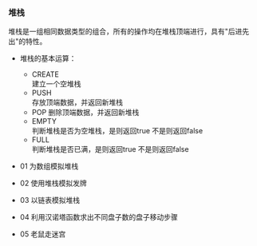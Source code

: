 ### **堆栈**
堆栈是一组相同数据类型的组合，所有的操作均在堆栈顶端进行，具有"后进先出"的特性。  
* 堆栈的基本运算：

    * CREATE  
        建立一个空堆栈  
    * PUSH  
        存放顶端数据，并返回新堆栈  
    * POP 
        删除顶端数据，并返回新堆栈  
    * EMPTY  
        判断堆栈是否为空堆栈，是则返回true 不是则返回false  
    * FULL  
        判断堆栈是否已满，是则返回true 不是则返回false

* 01 为数组模拟堆栈  
* 02 使用堆栈模拟发牌  
* 03 以链表模拟堆栈
* 04 利用汉诺塔函数求出不同盘子数的盘子移动步骤  
* 05 老鼠走迷宫